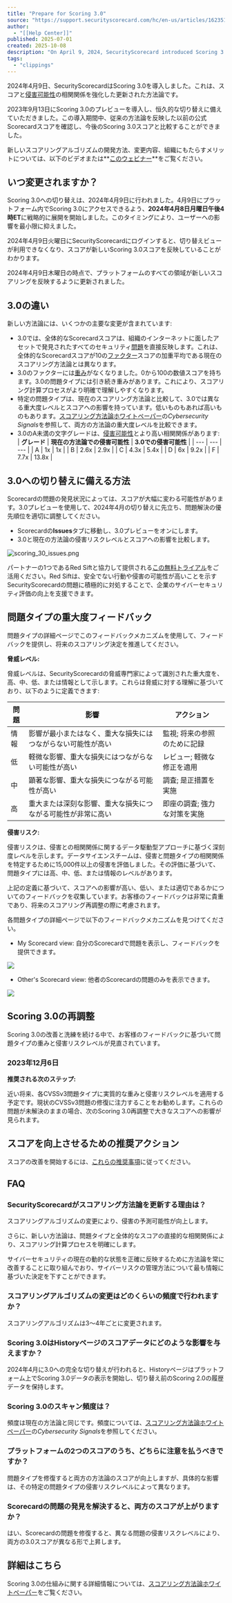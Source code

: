 ```yaml
---
title: "Prepare for Scoring 3.0"
source: "https://support.securityscorecard.com/hc/en-us/articles/16235105523739-Prepare-for-Scoring-3-0"
author:
  - "[[Help Center]]"
published: 2025-07-01
created: 2025-10-08
description: "On April 9, 2024, SecurityScorecard introduced Scoring 3.0, an updated methodology that tightens the correlation of scores to breach..."
tags:
  - "clippings"
---
```

2024年4月9日、SecurityScorecardはScoring 3.0を導入しました。これは、スコアと[侵害可能性](https://support.securityscorecard.com/hc/en-us/articles/22601556325147-A-Closer-Look-at-Scoring-3-0-Vocabulary-and-Breach-Likelihood)の相関関係を強化した更新された方法論です。

2023年9月13日にScoring 3.0のプレビューを導入し、恒久的な切り替えに備えていただきました。この導入期間中、従来の方法論を反映した以前の公式Scorecardスコアを確認し、今後のScoring 3.0スコアと比較することができました。

新しいスコアリングアルゴリズムの開発方法、変更内容、組織にもたらすメリットについては、以下のビデオまたは**[このウェビナー](https://www.brighttalk.com/webcast/19566/605054?bt_tok={{lead.id}}&utm_medium=owned_email&utm_source=mkto&utm_campaign=20240123_scoring3&utm_content=webinar)**をご覧ください。

## いつ変更されますか？

Scoring 3.0への切り替えは、2024年4月9日に行われました。4月9日にプラットフォーム内でScoring 3.0にアクセスできるよう、**2024年4月8日月曜日午後4時ET**に戦略的に展開を開始しました。このタイミングにより、ユーザーへの影響を最小限に抑えました。

2024年4月9日火曜日にSecurityScorecardにログインすると、切り替えビューが利用できなくなり、スコアが新しいScoring 3.0スコアを反映していることがわかります。

2024年4月9日木曜日の時点で、プラットフォームのすべての領域が新しいスコアリングを反映するように更新されました。

## 3.0の違い

新しい方法論には、いくつかの主要な変更が含まれています:

- 3.0では、全体的なScorecardスコアは、組織のインターネットに面したアセットで発見されたすべてのセキュリティ[問題](https://support.securityscorecard.com/hc/en-us/articles/4410784989083#h_01FMXBTWNN4D89MYRT3HQ92FFW)を直接反映します。これは、全体的なScorecardスコアが10の[ファクター](https://support.securityscorecard.com/hc/en-us/articles/4410784989083#h_01FMXBQHSJXWAMVZTHF12RNAR0)スコアの加重平均である現在のスコアリング方法論とは異なります。
- 3.0のファクターには[重み](https://support.securityscorecard.com/hc/en-us/articles/4410784989083#h_01FMXBRZVC43T6J2DAQ43VNAQM)がなくなりました。0から100の数値スコアを持ちます。3.0の問題タイプには引き続き重みがあります。これにより、スコアリング計算プロセスがより明確で理解しやすくなります。
- 特定の問題タイプは、現在のスコアリング方法論と比較して、3.0では異なる重大度レベルとスコアへの影響を持っています。低いものもあれば高いものもあります。[スコアリング方法論ホワイトペーパー](https://securityscorecard.com/wp-content/uploads/2025/06/MethodologyDeepDive-3.0-Ebook_14.pdf)の*Cybersecurity Signals*を参照して、両方の方法論の重大度レベルを比較できます。
- 3.0のA未満の文字グレードは、[侵害可能性](https://support.securityscorecard.com/hc/en-us/articles/22601556325147-A-Closer-Look-at-Scoring-3-0-Vocabulary-and-Breach-Likelihood)とより高い相関関係があります:  
 | **グレード** | **現在の方法論での侵害可能性** | **3.0での侵害可能性** |
 | --- | --- | --- |
 | A | 1x | 1x |
 | B | 2.6x | 2.9x |
 | C | 4.3x | 5.4x |
 | D | 6x | 9.2x |
 | F | 7.7x | 13.8x |

## 3.0への切り替えに備える方法

Scorecardの問題の発見状況によっては、スコアが大幅に変わる可能性があります。3.0プレビューを使用して、2024年4月の切り替えに先立ち、問題解決の優先順位を適切に調整してください。

- Scorecardの**Issues**タブに移動し、3.0プレビューをオンにします。
- 3.0と現在の方法論の侵害リスクレベルとスコアへの影響を比較します。  

 ![scoring_30_issues.png](https://support.securityscorecard.com/hc/article_attachments/18750757316763)

パートナーの1つであるRed Siftと協力して提供される[この無料トライアル](https://get.ondmarc.redsift.com/ssc/)をご活用ください。Red Siftは、安全でない行動や侵害の可能性が高いことを示すSecurityScorecardの問題に積極的に対処することで、企業のサイバーセキュリティ評価の向上を支援できます。

## 問題タイプの重大度フィードバック

問題タイプの詳細ページでこのフィードバックメカニズムを使用して、フィードバックを提供し、将来のスコアリング決定を推進してください。

**脅威レベル:**

脅威レベルは、SecurityScorecardの脅威専門家によって識別された重大度を、高、中、低、または情報として示します。これらは脅威に対する理解に基づいており、以下のように定義できます:

| **問題** | **影響** | **アクション** |
| --- | --- | --- |
| 情報 | 影響が最小またはなく、重大な損失にはつながらない可能性が高い | 監視; 将来の参照のために記録 |
| 低 | 軽微な影響、重大な損失にはつながらない可能性が高い | レビュー; 軽微な修正を適用 |
| 中 | 顕著な影響、重大な損失につながる可能性が高い | 調査; 是正措置を実施 |
| 高 | 重大または深刻な影響、重大な損失につながる可能性が非常に高い | 即座の調査; 強力な対策を実施 |

**侵害リスク:**

侵害リスクは、侵害との相関関係に関するデータ駆動型アプローチに基づく深刻度レベルを示します。データサイエンスチームは、侵害と問題タイプの相関関係を特定するために15,000件以上の侵害を評価しました。その評価に基づいて、問題タイプには高、中、低、または情報のレベルがあります。

上記の定義に基づいて、スコアへの影響が高い、低い、または適切であるかについてのフィードバックを収集しています。お客様のフィードバックは非常に貴重であり、将来のスコアリング再調整の際に考慮されます。

各問題タイプの詳細ページで以下のフィードバックメカニズムを見つけてください。

- My Scorecard view: 自分のScorecardで問題を表示し、フィードバックを提供できます。

![](https://support.securityscorecard.com/hc/article_attachments/24152798447003)

- Other's Scorecard view: 他者のScorecardの問題のみを表示できます。

![](https://support.securityscorecard.com/hc/article_attachments/24152806084507)

## Scoring 3.0の再調整

Scoring 3.0の改善と洗練を続ける中で、お客様のフィードバックに基づいて問題タイプの重みと侵害リスクレベルが見直されています。

### 2023年12月6日

**推奨される次のステップ:**

近い将来、各CVSSv3問題タイプに実質的な重みと侵害リスクレベルを適用する予定です。現状のCVSSv3問題の修復に注力することをお勧めします。これらの問題が未解決のままの場合、次のScoring 3.0再調整で大きなスコアへの影響が見られます。

## スコアを向上させるための推奨アクション

スコアの改善を開始するには、[これらの推奨事項](https://support.securityscorecard.com/hc/en-us/articles/21213150771355-Recommended-actions-to-Improve-your-Scoring-3-0-score-)に従ってください。

## FAQ

### SecurityScorecardがスコアリング方法論を更新する理由は？

スコアリングアルゴリズムの変更により、侵害の予測可能性が向上します。

さらに、新しい方法論は、問題タイプと全体的なスコアの直接的な相関関係により、スコアリング計算プロセスを明確にします。

サイバーセキュリティの現在の動的な状態を正確に反映するために方法論を常に改善することに取り組んでおり、サイバーリスクの管理方法について最も情報に基づいた決定を下すことができます。

### スコアリングアルゴリズムの変更はどのくらいの頻度で行われますか？

スコアリングアルゴリズムは3〜4年ごとに変更されます。

### Scoring 3.0はHistoryページのスコアデータにどのような影響を与えますか？

2024年4月に3.0への完全な切り替えが行われると、Historyページはプラットフォーム上でScoring 3.0データの表示を開始し、切り替え前のScoring 2.0の履歴データを保持します。

### Scoring 3.0のスキャン頻度は？

頻度は現在の方法論と同じです。頻度については、[スコアリング方法論ホワイトペーパー](https://securityscorecard.com/wp-content/uploads/2025/06/MethodologyDeepDive-3.0-Ebook_14.pdf)の*Cybersecurity Signals*を参照してください。

### プラットフォームの2つのスコアのうち、どちらに注意を払うべきですか？

問題タイプを修復すると両方の方法論のスコアが向上しますが、具体的な影響は、その特定の問題タイプの侵害リスクレベルによって異なります。

### Scorecardの問題の発見を解決すると、両方のスコアが上がりますか？

はい、Scorecardの問題を修復すると、異なる問題の侵害リスクレベルにより、両方の3.0スコアが異なる形で上昇します。

## 詳細はこちら

Scoring 3.0の仕組みに関する詳細情報については、[スコアリング方法論ホワイトペーパー](https://securityscorecard.com/wp-content/uploads/2025/06/MethodologyDeepDive-3.0-Ebook_14.pdf)をご覧ください。
